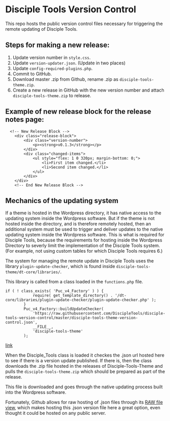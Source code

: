 # Disciple Tools Version Control
This repo hosts the public version control files necessary for triggering the remote updating of Disciple Tools.

## Steps for making a new release:
1. Update version number in `style.css`.
1. Update `version-updater.json`. (Update in two places)
1. Update `config-required-plugins.php`. 
1. Commit to GitHub.
1. Download master .zip from Github, rename .zip as `disciple-tools-theme.zip`.
1. Create a new release in GitHub with the new version number and attach `disciple-tools-theme.zip` to release.

## Example of new release block for the release notes page:
```
  <!-- New Release Block -->
	<div class="release-block">
		<div class="version-number">
			<p><strong>v0.1.3</strong></p>
		</div>
		<div class="changed-items">
			<ul style="flex: 1 0 320px; margin-bottom: 0;">
				<li>First item changed.</li>
				<li>Second item changed.</li>
			</ul>
		</div>
	</div>
	<!-- End New Release Block -->
```

## Mechanics of the updating system
If a theme is hosted in the Wordpress directory, it has native access to the updating system inside the Wordpress software. But if the theme is not hosted inside the directory, and is therefore remotely hosted, then an additional system must be used to trigger and deliver updates to the native updating system inside the Wordpress software. This is what is required for Disciple Tools, because the requirements for hosting inside the Wordpress Directory to severly limit the implementation of the Disciple Tools system. (For example, not using custom tables for which Disciple Tools requires 6.)

The system for managing the remote update in Disciple Tools uses the library `plugin-update-checker`, which is found inside `disciple-tools-theme/dt-core/libraries/`.

This library is called from a class loaded in the `functions.php` file. 
```
if ( ! class_exists( 'Puc_v4_Factory' ) ) {
            require( get_template_directory() . '/dt-core/libraries/plugin-update-checker/plugin-update-checker.php' );
        }
        Puc_v4_Factory::buildUpdateChecker(
            'https://raw.githubusercontent.com/DiscipleTools/disciple-tools-version-control/master/disciple-tools-theme-version-control.json',
            __FILE__,
            'disciple-tools-theme'
        );
```
[link](https://github.com/DiscipleTools/disciple-tools-theme/blob/0a8ea1cef2d2b168b5021cbdc103066f4f448aaf/functions.php#L214)

When the Disciple_Tools class is loaded it checkes the .json url hosted here to see if there is a version update published. If there is, then the class downloads the .zip file hosted in the releases of Disciple-Tools-Theme and pulls the `disciple-tools-theme.zip` which should be prepared as part of the release.

This file is downloaded and goes through the native updating process built into the Wordpress software.

Fortunately, Github allows for raw hosting of .json files through its [RAW file view](https://raw.githubusercontent.com/DiscipleTools/disciple-tools-version-control/master/disciple-tools-plugin-version-control.json), which makes hosting this .json version file here a great option, even thought it could be hosted on any public server.
